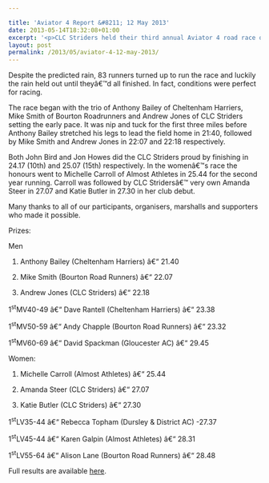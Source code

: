 ```yaml
---

title: 'Aviator 4 Report &#8211; 12 May 2013'
date: 2013-05-14T18:32:08+01:00
excerpt: '<p>CLC Striders held their third annual Aviator 4 road race on Sunday 12 May 2013.</p>'
layout: post
permalink: /2013/05/aviator-4-12-may-2013/
---
```

Despite the predicted rain, 83 runners turned up to run the race and luckily the rain held out until theyâ€™d all finished. In fact, conditions were perfect for racing.

The race began with the trio of Anthony Bailey of Cheltenham Harriers, Mike Smith of Bourton Roadrunners and Andrew Jones of CLC Striders setting the early pace. It was nip and tuck for the first three miles before Anthony Bailey stretched his legs to lead the field home in 21:40, followed by Mike Smith and Andrew Jones in 22:07 and 22:18 respectively.

Both John Bird and Jon Howes did the CLC Striders proud by finishing in 24.17 (10th) and 25.07 (15th) respectively. In the womenâ€™s race the honours went to Michelle Carroll of Almost Athletes in 25.44 for the second year running. Carroll was followed by CLC Stridersâ€™ very own Amanda Steer in 27.07 and Katie Butler in 27.30 in her club debut.

Many thanks to all of our participants, organisers, marshalls and supporters who made it possible.

Prizes:

Men

1) Anthony Bailey (Cheltenham Harriers) â€“ 21.40

2) Mike Smith (Bourton Road Runners) â€“ 22.07

3) Andrew Jones (CLC Striders) â€“ 22.18

1<sup>st</sup>MV40-49 â€“ Dave Rantell (Cheltenham Harriers) â€“ 23.38

1<sup>st</sup>MV50-59 â€“ Andy Chapple (Bourton Road Runners) â€“ 23.32

1<sup>st</sup>MV60-69 â€“ David Spackman (Gloucester AC) â€“ 29.45

Women:

1) Michelle Carroll (Almost Athletes) â€“ 25.44

2) Amanda Steer (CLC Striders) â€“ 27.07

3) Katie Butler (CLC Striders) â€“ 27.30

1<sup>st</sup>LV35-44 â€“ Rebecca Topham (Dursley & District AC) -27.37

1<sup>st</sup>LV45-44 â€“ Karen Galpin (Almost Athletes) â€“ 28.31

1<sup>st</sup>LV55-64 â€“ Alison Lane (Bourton Road Runners) â€“ 28.48

Full results are available <a href="http://www.clcstriders-runningclub.co.uk/images/documents/aviator4results12may2013.pdf" target="_blank" rel="nofollow">here</a>.</p>